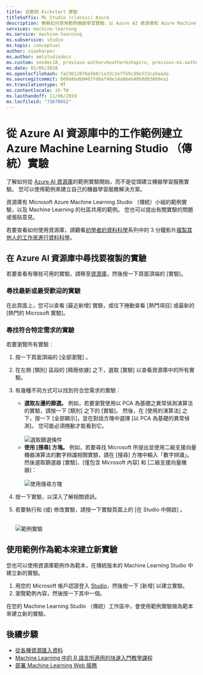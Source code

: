 ```yaml
---
title: 從範例 Kickstart 實驗
titleSuffix: ML Studio (classic) Azure
description: 瞭解如何使用範例機器學習實驗，以 Azure AI 資源庫和 Azure Machine Learning Studio （傳統）來建立新的實驗。
services: machine-learning
ms.service: machine-learning
ms.subservice: studio
ms.topic: conceptual
author: xiaoharper
ms.author: amlstudiodocs
ms.custom: seodec18, previous-author=heatherbshapiro, previous-ms.author=hshapiro
ms.date: 01/05/2018
ms.openlocfilehash: fa23612070a5b0c1a33c2effb9cd9e533ca5eada
ms.sourcegitcommit: 609d4bdb0467fd0af40e14a86eb40b9d03669ea1
ms.translationtype: MT
ms.contentlocale: zh-TW
ms.lasthandoff: 11/06/2019
ms.locfileid: "73670652"
---
```

# <a name="create-azure-machine-learning-studio-classic-experiments-from-working-examples-in-azure-ai-gallery"></a>從 Azure AI 資源庫中的工作範例建立 Azure Machine Learning Studio （傳統）實驗

了解如何從 [Azure AI 資源庫](https://gallery.azure.ai/)的範例實驗開始，而不是從頭建立機器學習服務實驗。 您可以使用範例來建立自己的機器學習服務解決方案。

資源庫有 Microsoft Azure Machine Learning Studio （傳統）小組的範例實驗，以及 Machine Learning 的社區共用的範例。 您也可以提出有關實驗的問題或張貼意見。

若要查看如何使用資源庫，請觀看[初學者的資料科學](data-science-for-beginners-copy-other-peoples-work-to-do-data-science.md)系列中的 3 分鐘影片[複製其他人的工作來進行資料科學](data-science-for-beginners-the-5-questions-data-science-answers.md)。



## <a name="find-an-experiment-to-copy-in-azure-ai-gallery"></a>在 Azure AI 資源庫中尋找要複製的實驗
若要查看有哪些可用的實驗，請移至[資源庫](https://gallery.azure.ai/)，然後按一下頁面頂端的 [實驗]。

### <a name="find-the-newest-or-most-popular-experiments"></a>尋找最新或最受歡迎的實驗
在此頁面上，您可以查看 [最近新增] 實驗，或往下捲動查看 [熱門項目] 或最新的 [熱門的 Microsoft 實驗]。

### <a name="look-for-an-experiment-that-meets-specific-requirements"></a>尋找符合特定需求的實驗
若要瀏覽所有實驗︰

1. 按一下頁面頂端的 [全部瀏覽] 。
2. 在左側 [類別] 區段的 [精簡依據] 之下，選取 [實驗] 以查看資源庫中的所有實驗。
3. 有幾種不同方式可以找到符合您需求的實驗︰
   * **選取左邊的篩選。** 例如，若要瀏覽使用以 PCA 為基礎之異常偵測演算法的實驗，請按一下 [類別] 之下的 [實驗]。 然後，在 [使用的演算法] 之下，按一下 [全部顯示]，並在對話方塊中選擇 [以 PCA 為基礎的異常偵測]。 您可能必須捲動才能看到它。<br></br>
     ![選取篩選條件](./media/sample-experiments/choose-an-algorithm.png)
   * **使用 [搜尋] 方塊。** 例如，若要尋找 Microsoft 所提出並使用二級支援向量機器演算法的數字辨識相關實驗，請在 [搜尋] 方塊中輸入「數字辨識」。 然後選取篩選器 [實驗]、[僅包含 Microsoft 內容] 和 [二級支援向量機器]：<br></br>
     ![使用搜尋方塊](./media/sample-experiments/search-for-experiments.png)
4. 按一下實驗，以深入了解相關資訊。
5. 若要執行和 (或) 修改實驗，請按一下實驗頁面上的 [在 Studio 中開啟] 。 <br></br>

    ![範例實驗](./media/sample-experiments/example-experiment.png)

## <a name="create-a-new-experiment-using-an-example-as-a-template"></a>使用範例作為範本來建立新實驗
您也可以使用資源庫範例作為範本，在傳統版本的 Machine Learning Studio 中建立新的實驗。

1. 用您的 Microsoft 帳戶認證登入 [Studio](https://studio.azureml.net)，然後按一下 [新增] 以建立實驗。
2. 瀏覽範例內容，然後按一下其中一個。

在您的 Machine Learning Studio （傳統）工作區中，會使用範例實驗做為範本來建立新的實驗。

## <a name="next-steps"></a>後續步驟
* [從各種資源匯入資料](import-data.md)
* [Machine Learning 中的 R 語言所適用的快速入門教學課程](r-quickstart.md)
* [部署 Machine Learning Web 服務](deploy-a-machine-learning-web-service.md)
